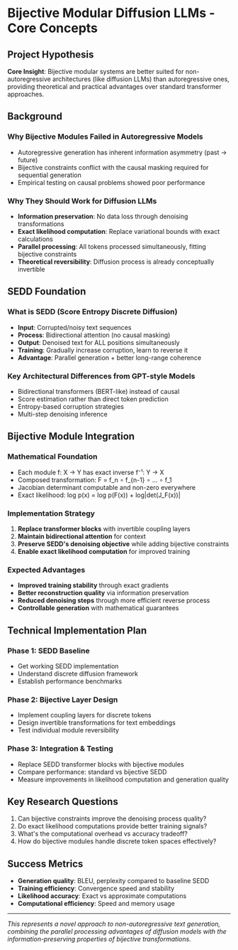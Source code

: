 # Bijective Modular Diffusion LLMs - Core Concepts

## Project Hypothesis

**Core Insight**: Bijective modular systems are better suited for non-autoregressive architectures (like diffusion LLMs) than autoregressive ones, providing theoretical and practical advantages over standard transformer approaches.

## Background

### Why Bijective Modules Failed in Autoregressive Models
- Autoregressive generation has inherent information asymmetry (past → future)
- Bijective constraints conflict with the causal masking required for sequential generation
- Empirical testing on causal problems showed poor performance

### Why They Should Work for Diffusion LLMs
- **Information preservation**: No data loss through denoising transformations
- **Exact likelihood computation**: Replace variational bounds with exact calculations
- **Parallel processing**: All tokens processed simultaneously, fitting bijective constraints
- **Theoretical reversibility**: Diffusion process is already conceptually invertible

## SEDD Foundation

### What is SEDD (Score Entropy Discrete Diffusion)
- **Input**: Corrupted/noisy text sequences
- **Process**: Bidirectional attention (no causal masking) 
- **Output**: Denoised text for ALL positions simultaneously
- **Training**: Gradually increase corruption, learn to reverse it
- **Advantage**: Parallel generation + better long-range coherence

### Key Architectural Differences from GPT-style Models
- Bidirectional transformers (BERT-like) instead of causal
- Score estimation rather than direct token prediction
- Entropy-based corruption strategies
- Multi-step denoising inference

## Bijective Module Integration

### Mathematical Foundation
- Each module f: X → Y has exact inverse f⁻¹: Y → X
- Composed transformation: F = f_n ∘ f_{n-1} ∘ ... ∘ f_1
- Jacobian determinant computable and non-zero everywhere
- Exact likelihood: log p(x) = log p(F(x)) + log|det(J_F(x))|

### Implementation Strategy
1. **Replace transformer blocks** with invertible coupling layers
2. **Maintain bidirectional attention** for context
3. **Preserve SEDD's denoising objective** while adding bijective constraints
4. **Enable exact likelihood computation** for improved training

### Expected Advantages
- **Improved training stability** through exact gradients
- **Better reconstruction quality** via information preservation
- **Reduced denoising steps** through more efficient reverse process
- **Controllable generation** with mathematical guarantees

## Technical Implementation Plan

### Phase 1: SEDD Baseline
- Get working SEDD implementation
- Understand discrete diffusion framework
- Establish performance benchmarks

### Phase 2: Bijective Layer Design
- Implement coupling layers for discrete tokens
- Design invertible transformations for text embeddings
- Test individual module reversibility

### Phase 3: Integration & Testing
- Replace SEDD transformer blocks with bijective modules
- Compare performance: standard vs bijective SEDD
- Measure improvements in likelihood computation and generation quality

## Key Research Questions

1. Can bijective constraints improve the denoising process quality?
2. Do exact likelihood computations provide better training signals?
3. What's the computational overhead vs accuracy tradeoff?
4. How do bijective modules handle discrete token spaces effectively?

## Success Metrics

- **Generation quality**: BLEU, perplexity compared to baseline SEDD
- **Training efficiency**: Convergence speed and stability
- **Likelihood accuracy**: Exact vs approximate computations
- **Computational efficiency**: Speed and memory usage

---

*This represents a novel approach to non-autoregressive text generation, combining the parallel processing advantages of diffusion models with the information-preserving properties of bijective transformations.*